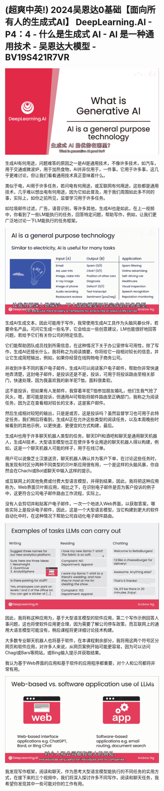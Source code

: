 # (超爽中英!) 2024吴恩达0基础【面向所有人的生成式AI】 DeepLearning.AI - P4：4 - 什么是生成式 AI - AI 是一种通用技术 - 吴恩达大模型 - BV19S421R7VR

![](img/eb3365f55075f18ecedca2dc40bae5af_0.png)

生成AI有何用途，问题难答的原因之一是AI是通用技术，不像许多技术，如汽车，用于交通或微波炉，用于加热食物，AI并非仅用于，一件事，它用于许多事，这几乎更难讨论，但让我们看看通用技术真正意味着什么。

类似于电，AI用于许多任务，若问电有何用途，或互联网有何用途，这些都是通用技术，几乎难以想出电有何用途，因为它如此普及，用于我们周围如此多不同的事，实际上，如你之前所见，监督学习用于许多任务。

如垃圾邮件过滤，广告，语音识别，等许多其他，生成AI也是如此，在上一视频中，你看到了一些LM能执行的任务，回答特定问题，帮助写作，例如，让我们更广泛地讨论一下LM能执行的任务框架。



![](img/eb3365f55075f18ecedca2dc40bae5af_2.png)

生成AI生成文本，因此可能用于写作，我常使用生成AI工具作为头脑风暴伙伴，若要命名产品，可问它生成一些名字，它会给出一些创意建议，LM也能很好地回答问题，若给予它们有关你公司的特定信息。

它们能帮助团队成员找到所需信息，在这种情况下关于办公室停车可用性，除了写作，生成AI还擅长什么，我将称之为阅读摘要，你将给它一段相对较长的信息，并让它生成简短输出，例如，如果你经营在线购物电子商务公司。

并收到许多不同的客户电子邮件，生成AI可以阅读客户电子邮件，帮助你非常快速地弄清楚，这封电子邮件，是投诉还是不是，投诉，可用于将投诉路由至相关部门，快速处理，因为我喜欢我的新羊驼T恤，面料很柔软。

这不是投诉，但如果有人发邮件，我穿着羊驼T恤参加朋友婚礼，他们生我气抢了风头，嗯，那可能是投诉，但通用AI可帮助将邮件路由至正确部门，我称之为阅读任务，因为正在查看相对较长的文本，这是客户邮件。

然后生成相对较短的输出，只是是或否，这是投诉吗？虽然监督学习也可用于此特定任务，我们稍后将看到，生成AI正在允许这些类型的阅读任务，以及本周晚些时候看到的其他示例，以更快速、更便宜的方式构建，最后。

生成AI也用于许多聊天机器人类型的任务，聊天DPI和酒吧和聊天是通用聊天机器人，生成AI技术，大型语言模型也正在使许多专业用途的聊天机器人得以构建，例如，这是一个聊天机器人可能的样子，用于在线订单。

用户可以说像芝士汉堡送货，聊天机器人确认并为客户下单，在讨论这些任务时，我发现有时区分两种不同类型的贝叶斯应用很有用，一个是这样的头脑风暴，你自然会在Chachi或Bot或聊天中输入这样的提示。

或互联网上的其他免费或付费大型语言模型，并得到结果，因此，我将把这种应用称为，Web界面贝叶斯应用，相比之下，在识别电子邮件是否为客户投诉的例子中，这更符合公司电子邮件路由工作流程，实际上。

没有人会剪切并粘贴客户电子邮件，一次一个地进入Web界面，以获取答案，哪些实际上是投诉电子邮件，因此，这是一个大型语言模型，当它构建到更大的软件自动化中时，在这种情况下帮助公司自动化电子邮件路由。



![](img/eb3365f55075f18ecedca2dc40bae5af_4.png)

因此，我将称这种应用为，基于大型语言模型的软件应用，第二个写作示例回答人事问题，这也将使软件应用更合理，因为需要了解公司停车政策，而互联网上的通用大语言模型可能没有，稍后课程将更详细讨论技术构建。

大多数专业聊天机器人也将基于软件，在本课程剩余部分，我将用这两个符号区分网页和软件应用，对许多人来说，从网页案例开始可能更容易，因为可以访问Chagi或Bars等网站，或Bing输入提示并获取结果。

我认为基于Web界面的应用和基于软件的应用程序都重要，对个人和公司都将非常有用。

![](img/eb3365f55075f18ecedca2dc40bae5af_6.png)

我发现写作框架，阅读和聊天，作为思考大型语言模型能执行的不同任务的实用方式，在接下来的三个视频中，我们将深入探讨许多不同写作，阅读和聊天任务，我希望你发现其中一些可能对你的工作有用。

